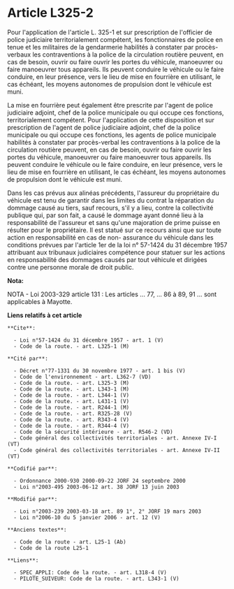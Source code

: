 # Article L325-2

Pour l'application de l'article L. 325-1 et sur prescription de l'officier de police judiciaire territorialement compétent,
les fonctionnaires de police en tenue et les militaires de la gendarmerie habilités à constater par procès-verbaux les
contraventions à la police de la circulation routière peuvent, en cas de besoin, ouvrir ou faire ouvrir les portes du
véhicule, manoeuvrer ou faire manoeuvrer tous appareils. Ils peuvent conduire le véhicule ou le faire conduire, en leur
présence, vers le lieu de mise en fourrière en utilisant, le cas échéant, les moyens autonomes de propulsion dont le véhicule
est muni.

La mise en fourrière peut également être prescrite par l'agent de police judiciaire adjoint, chef de la police municipale ou
qui occupe ces fonctions, territorialement compétent. Pour l'application de cette disposition et sur prescription de l'agent
de police judiciaire adjoint, chef de la police municipale ou qui occupe ces fonctions, les agents de police municipale
habilités à constater par procès-verbal les contraventions à la police de la circulation routière peuvent, en cas de besoin,
ouvrir ou faire ouvrir les portes du véhicule, manoeuvrer ou faire manoeuvrer tous appareils. Ils peuvent conduire le
véhicule ou le faire conduire, en leur présence, vers le lieu de mise en fourrière en utilisant, le cas échéant, les moyens
autonomes de propulsion dont le véhicule est muni.

Dans les cas prévus aux alinéas précédents, l'assureur du propriétaire du véhicule est tenu de garantir dans les limites du
contrat la réparation du dommage causé au tiers, sauf recours, s'il y a lieu, contre la collectivité publique qui, par son
fait, a causé le dommage ayant donné lieu à la responsabilité de l'assureur et sans qu'une majoration de prime puisse en
résulter pour le propriétaire. Il est statué sur ce recours ainsi que sur toute action en responsabilité en cas de non-
assurance du véhicule dans les conditions prévues par l'article 1er de la loi n° 57-1424 du 31 décembre 1957 attribuant aux
tribunaux judiciaires compétence pour statuer sur les actions en responsabilité des dommages causés par tout véhicule et
dirigées contre une personne morale de droit public.

**Nota:**

NOTA - Loi 2003-329 article 131 : Les articles ... 77, ... 86 à 89, 91 ... sont applicables à Mayotte.

**Liens relatifs à cet article**

	**Cite**:

	  - Loi n°57-1424 du 31 décembre 1957 - art. 1 (V)
	  - Code de la route. - art. L325-1 (M)

	**Cité par**:

	  - Décret n°77-1331 du 30 novembre 1977 - art. 1 bis (V)
	  - Code de l'environnement - art. L362-7 (VD)
	  - Code de la route. - art. L325-3 (M)
	  - Code de la route. - art. L343-1 (M)
	  - Code de la route. - art. L344-1 (V)
	  - Code de la route. - art. L431-1 (V)
	  - Code de la route. - art. R244-1 (M)
	  - Code de la route. - art. R325-28 (V)
	  - Code de la route. - art. R343-4 (V)
	  - Code de la route. - art. R344-4 (V)
	  - Code de la sécurité intérieure - art. R546-2 (VD)
	  - Code général des collectivités territoriales - art. Annexe IV-I (VT)
	  - Code général des collectivités territoriales - art. Annexe IV-II (VT)

	**Codifié par**:

	  - Ordonnance 2000-930 2000-09-22 JORF 24 septembre 2000
	  - Loi n°2003-495 2003-06-12 art. 38 JORF 13 juin 2003

	**Modifié par**:

	  - Loi n°2003-239 2003-03-18 art. 89 1°, 2° JORF 19 mars 2003
	  - Loi n°2006-10 du 5 janvier 2006 - art. 12 (V)

	**Anciens textes**:

	  - Code de la route - art. L25-1 (Ab)
	  - Code de la route L25-1

	**Liens**:

	  - SPEC_APPLI: Code de la route. - art. L318-4 (V)
	  - PILOTE_SUIVEUR: Code de la route. - art. L343-1 (V)
